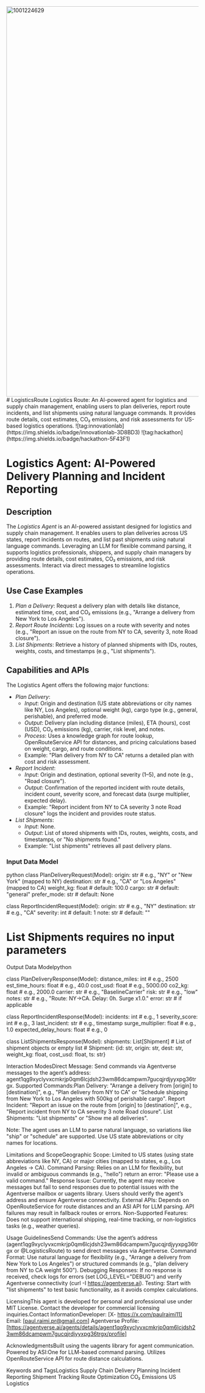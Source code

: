 <img width="1024" height="1024" alt="1001224629" src="https://github.com/user-attachments/assets/3274020a-968d-41df-832a-24f0435e8c49" />
# LogisticsRoute
Logistics Route: An AI-powered agent for logistics and supply chain management, enabling users to plan deliveries, report route incidents, and list shipments using natural language commands. It provides route details, cost estimates, CO₂ emissions, and risk assessments for US-based logistics operations.
![tag:innovationlab](https://img.shields.io/badge/innovationlab-3D8BD3)
![tag:hackathon](https://img.shields.io/badge/hackathon-5F43F1)

# Logistics Agent: AI-Powered Delivery Planning and Incident Reporting

## Description
The *Logistics Agent* is an AI-powered assistant designed for logistics and supply chain management. It enables users to plan deliveries across US states, report incidents on routes, and list past shipments using natural language commands. Leveraging an LLM for flexible command parsing, it supports logistics professionals, shippers, and supply chain managers by providing route details, cost estimates, CO₂ emissions, and risk assessments. Interact via direct messages to streamline logistics operations.

## Use Case Examples
1. *Plan a Delivery*: Request a delivery plan with details like distance, estimated time, cost, and CO₂ emissions (e.g., "Arrange a delivery from New York to Los Angeles").
2. *Report Route Incidents*: Log issues on a route with severity and notes (e.g., "Report an issue on the route from NY to CA, severity 3, note Road closure").
3. *List Shipments*: Retrieve a history of planned shipments with IDs, routes, weights, costs, and timestamps (e.g., "List shipments").

## Capabilities and APIs
The Logistics Agent offers the following major functions:
- *Plan Delivery*:
  - *Input*: Origin and destination (US state abbreviations or city names like NY, Los Angeles), optional weight (kg), cargo type (e.g., general, perishable), and preferred mode.
  - *Output*: Delivery plan including distance (miles), ETA (hours), cost (USD), CO₂ emissions (kg), carrier, risk level, and notes.
  - *Process*: Uses a knowledge graph for route lookup, OpenRouteService API for distances, and pricing calculations based on weight, cargo, and route conditions.
  - Example: "Plan delivery from NY to CA" returns a detailed plan with cost and risk assessment.
- *Report Incident*:
  - *Input*: Origin and destination, optional severity (1–5), and note (e.g., "Road closure").
  - *Output*: Confirmation of the reported incident with route details, incident count, severity score, and forecast data (surge multiplier, expected delay).
  - Example: "Report incident from NY to CA severity 3 note Road closure" logs the incident and provides route status.
- *List Shipments*:
  - *Input*: None.
  - *Output*: List of stored shipments with IDs, routes, weights, costs, and timestamps, or "No shipments found."
  - Example: "List shipments" retrieves all past delivery plans.

### Input Data Model
python
class PlanDeliveryRequest(Model):
    origin: str          # e.g., "NY" or "New York" (mapped to NY)
    destination: str    # e.g., "CA" or "Los Angeles" (mapped to CA)
    weight_kg: float    # default: 100.0
    cargo: str          # default: "general"
    prefer_mode: str    # default: None

class ReportIncidentRequest(Model):
    origin: str         # e.g., "NY"
    destination: str    # e.g., "CA"
    severity: int       # default: 1
    note: str           # default: ""

# List Shipments requires no input parameters

Output Data Modelpython

class PlanDeliveryResponse(Model):
    distance_miles: int      # e.g., 2500
    est_time_hours: float    # e.g., 40.0
    cost_usd: float          # e.g., 5000.00
    co2_kg: float            # e.g., 2000.0
    carrier: str             # e.g., "BaselineCarrier"
    risk: str                # e.g., "low"
    notes: str               # e.g., "Route: NY→CA. Delay: 0h. Surge x1.0."
    error: str               # if applicable

class ReportIncidentResponse(Model):
    incidents: int           # e.g., 1
    severity_score: int      # e.g., 3
    last_incident: str       # e.g., timestamp
    surge_multiplier: float   # e.g., 1.0
    expected_delay_hours: float  # e.g., 0

class ListShipmentsResponse(Model):
    shipments: List[Shipment]  # List of shipment objects or empty list
    # Shipment: {id: str, origin: str, dest: str, weight_kg: float, cost_usd: float, ts: str}

Interaction ModesDirect Message: Send commands via Agentverse messages to the agent’s address: agent1qg9xyclyvxcmkrjp0qm6lcjdsh23wm86dcampwm7gucqjrdjyyxpg36trgx.
Supported Commands:Plan Delivery: "Arrange a delivery from [origin] to [destination]", e.g., "Plan delivery from NY to CA" or "Schedule shipping from New York to Los Angeles with 500kg of perishable cargo".
Report Incident: "Report an issue on the route from [origin] to [destination]", e.g., "Report incident from NY to CA severity 3 note Road closure".
List Shipments: "List shipments" or "Show me all deliveries".

Note: The agent uses an LLM to parse natural language, so variations like "ship" or "schedule" are supported. Use US state abbreviations or city names for locations.

Limitations and ScopeGeographic Scope: Limited to US states (using state abbreviations like NY, CA) or major cities (mapped to states, e.g., Los Angeles → CA).
Command Parsing: Relies on an LLM for flexibility, but invalid or ambiguous commands (e.g., "hello") return an error: "Please use a valid command."
Response Issue: Currently, the agent may receive messages but fail to send responses due to potential issues with the Agentverse mailbox or uagents library. Users should verify the agent’s address and ensure Agentverse connectivity.
External APIs: Depends on OpenRouteService for route distances and an ASI API for LLM parsing. API failures may result in fallback routes or errors.
Non-Supported Features: Does not support international shipping, real-time tracking, or non-logistics tasks (e.g., weather queries).

Usage GuidelinesSend Commands: Use the agent’s address (agent1qg9xyclyvxcmkrjp0qm6lcjdsh23wm86dcampwm7gucqjrdjyyxpg36trgx or @LogisticsRoute) to send direct messages via Agentverse.
Command Format: Use natural language for flexibility (e.g., "Arrange a delivery from New York to Los Angeles") or structured commands (e.g., "plan delivery from NY to CA weight 500").
Debugging Responses: If no response is received, check logs for errors (set LOG_LEVEL="DEBUG") and verify Agentverse connectivity (curl -I https://agentverse.ai).
Testing: Start with "list shipments" to test basic functionality, as it avoids complex calculations.

LicensingThis agent is developed for personal and professional use under MIT License. Contact the developer for commercial licensing inquiries.Contact InformationDeveloper: [X- https://x.com/paulraimi11]
Email: [paul.raimi.pr@gmail.com]
Agentverse Profile: [https://agentverse.ai/agents/details/agent1qg9xyclyvxcmkrjp0qm6lcjdsh23wm86dcampwm7gucqjrdjyyxpg36trgx/profile]

AcknowledgmentsBuilt using the uagents library for agent communication.
Powered by ASI:One for LLM-based command parsing.
Utilizes OpenRouteService API for route distance calculations.

Keywords and TagsLogistics
Supply Chain
Delivery Planning
Incident Reporting
Shipment Tracking
Route Optimization
CO₂ Emissions
US Logistics
